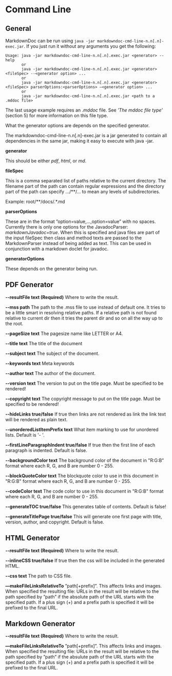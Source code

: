 # Command Line

## General

MarkdownDoc can be run using `java -jar markdowndoc-cmd-line-n.n[.n]-exec.jar`. If you just run it without any arguments you get the following:

    Usage: java -jar markdowndoc-cmd-line-n.n[.n].exec.jar <generator> --help
           or
           java -jar markdowndoc-cmd-line-n.n[.n].exec.jar <generator> <fileSpec> --<generator option> ...
           or
           java -jar markdowndoc-cmd-line-n.n[.n].exec.jar <generator> <fileSpec> parserOptions:<parserOptions> —<generator option> ...
           or
           java -jar markdowndoc-cmd-line-n.n[.n].exec.jar <path to a .mddoc file>

The last usage example requires an _.mddoc_ file. See _’The _mddoc_ file type’_ (section 5) for more information on this file type.

What the generator options are depends on the specified generator.

The markdowndoc-cmd-line-n.n[.n]-exec.jar is a jar generated to contain all dependencies in the same jar, making it easy to execute with java -jar.

__generator__

This should be either _pdf_, _html_, or _md_.

__fileSpec__

This is a comma separated list of paths relative to the current directory. The filename part of the path can contain regular expressions and the directory part of the path can specify .../**/... to mean any levels of subdirectories. 

Example: root/**/docs/.*.md

__parserOptions__

These are in the format ”option=value,...,option=value” with no spaces. Currently there is only one options for the JavadocParser: _markdownJavadoc=true_. When this is specified and java files are part of the input fileSpec then class and method texts are passed to the MarkdownParser instead of being added as text. This can be used in conjunction with a markdown doclet for javadoc.

__generatorOptions__

These depends on the generator being run. 

## PDF Generator

__--resultFile text (Required)__ Where to write the result.

__--mss path__ The path to the .mss file to use instead of default one. It tries to be a little smart in resolving relative paths. If a relative path is not found relative to current dir then it tries the parent dir and so on all the way up to the root.

__--pageSize text__ The pagesize name like LETTER or A4.

__--title text__ The title of the document

__--subject text__ The subject of the document. 

__--keywords text__ Meta keywords 

__--author text__ The author of the document. 

__--version text__ The version to put on the title page. Must be specified to be rendered! 

__--copyright text__ The copyright message to put on the title page. Must be specified to be rendered! 

__--hideLinks true/false__ If true then links are not rendered as link the link text will be rendered as plain text. 

__--unorderedListItemPrefix text__ What item marking to use for unordered lists. Default is '- '. 

__--firstLineParagraphIndent true/false__ If true then the first line of each paragraph is indented. Default is false. 

__--backgroundColor text__ The background color of the document in "R:G:B" format where each R, G, and B are number 0 - 255. 

__--blockQuoteColor text__ The blockquote color to use in this document in "R:G:B" format where each R, G, and B are number 0 - 255. 

__--codeColor text__ The code color to use in this document in "R:G:B" format where each R, G, and B are number 0 - 255. 

__--generateTOC true/false__ This generates table of contents. Default is false! 

__--generateTitlePage true/false__ This will generate one first page with title, version, author, and copyright. Default is false. 


## HTML Generator

__--resultFile text (Required)__ Where to write the result. 

__--inlineCSS true/false__ If true then the css will be included in the generated HTML.     

__--css text__ The path to CSS file. 
 
__—makeFileLinksRelativeTo__ ”path\[+prefix\]”.  This affects links and images. When specified the resulting file: URLs in the result will be relative to the path specified by ”path” if the absolute path of the URL starts with the specified path. If a plus sign (+) and a prefix path is specified it will be prefixed to the final URL.  
 
## Markdown Generator

__--resultFile text (Required)__ Where to write the result. 

__—makeFileLinksRelativeTo__ ”path\[+prefix\]”.  This affects links and images. When specified the resulting file: URLs in the result will be relative to the path specified by ”path” if the absulute path of the URL starts with the specified path. If a plus sign (+) and a prefix path is specified it will be prefixed to the final URL.  
 

